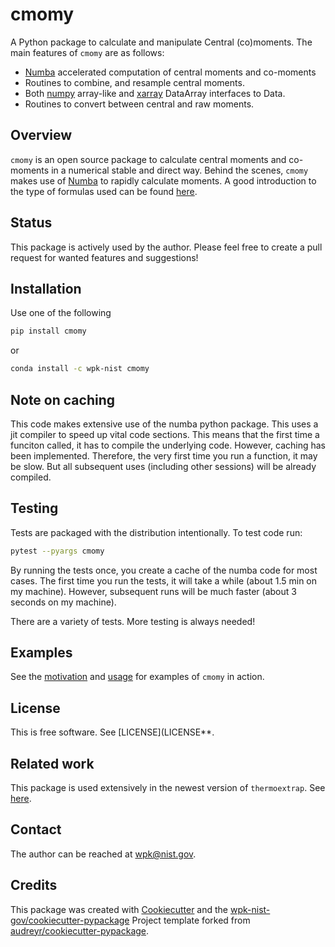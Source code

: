 # cmomy

A Python package to calculate and manipulate Central (co)moments. The main features of ``cmomy`` are as follows:

* [Numba](https://numba.pydata.org/) accelerated computation of central moments and co-moments
* Routines to combine, and resample central moments.
* Both [numpy](https://numpy.org/) array-like and [xarray](https://docs.xarray.dev/en/stable/) DataArray interfaces to
  Data.
* Routines to convert between central and raw moments.

## Overview

`cmomy` is an open source package to calculate central moments and
co-moments in a numerical stable and direct way. Behind the scenes,
`cmomy` makes use of [Numba](https://numba.pydata.org/) to rapidly
calculate moments. A good introduction to the type of formulas used can
be found
[here](https://en.wikipedia.org/wiki/Algorithms_for_calculating_variance).


## Status

This package is actively used by the author.  Please feel free to create a pull request for wanted features and suggestions!


## Installation

Use one of the following

``` bash
pip install cmomy
```

or

``` bash
conda install -c wpk-nist cmomy
```

## Note on caching

This code makes extensive use of the numba python package. This uses a
jit compiler to speed up vital code sections. This means that the first
time a funciton called, it has to compile the underlying code. However,
caching has been implemented. Therefore, the very first time you run a
function, it may be slow. But all subsequent uses (including other
sessions) will be already compiled.

## Testing

Tests are packaged with the distribution intentionally. To test code
run:

``` bash
pytest --pyargs cmomy
```

By running the tests once, you create a cache of the numba code for most
cases. The first time you run the tests, it will take a while (about 1.5
min on my machine). However, subsequent runs will be much faster (about
3 seconds on my machine).

There are a variety of tests.  More testing is always needed!


## Examples

See the [motivation](docs/motivation.ipynb) and [usage](docs/usage_notebook.ipynb) for examples of ``cmomy`` in action.

## License

This is free software.  See [LICENSE](LICENSE**.

## Related work

This package is used extensively in the newest version of ``thermoextrap``.  See [here](https://github.com/usnistgov/thermo-extrap).


## Contact

The author can be reached at wpk@nist.gov.

## Credits

This package was created with
[Cookiecutter](https://github.com/audreyr/cookiecutter) and the
[wpk-nist-gov/cookiecutter-pypackage](https://github.com/wpk-nist-gov/cookiecutter-pypackage)
Project template forked from
[audreyr/cookiecutter-pypackage](https://github.com/audreyr/cookiecutter-pypackage).
